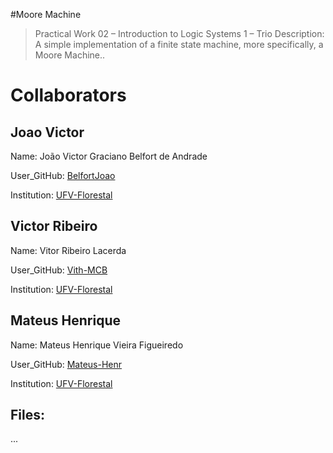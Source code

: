 #Moore Machine
> Practical Work 02 – Introduction to Logic Systems 1 – Trio
Description: A simple implementation of a finite state machine, more specifically, a Moore Machine..

# Collaborators
## Joao Victor
Name: João Victor Graciano Belfort de Andrade

User_GitHub: [BelfortJoao](https://github.com/BelfortJoao)

Institution: [UFV-Florestal](https://www.novoscursos.ufv.br/graduacao/caf/ccp/www/)

## Victor Ribeiro
Name: Vitor Ribeiro Lacerda

User_GitHub: [Vith-MCB](https://github.com/Vith-MCB)

Institution: [UFV-Florestal](https://www.novoscursos.ufv.br/graduacao/caf/ccp/www/)

## Mateus Henrique
Name: Mateus Henrique Vieira Figueiredo

User_GitHub: [Mateus-Henr](https://github.com/Mateus-Henr)

Institution: [UFV-Florestal](https://www.novoscursos.ufv.br/graduacao/caf/ccp/www/)

## Files:
...